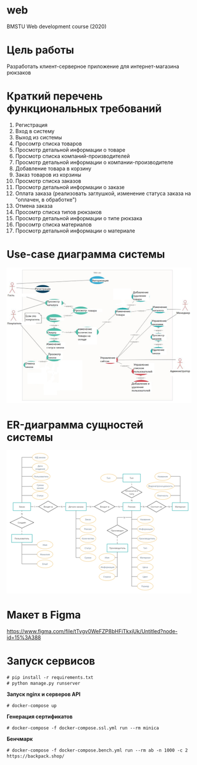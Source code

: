 # web
BMSTU Web development course (2020)

# Цель работы
Разработать клиент-серверное приложение для интернет-магазина рюкзаков

# Краткий перечень функциональных требований
1. Регистрация
2. Вход в систему
3. Выход из системы
4. Просомтр списка товаров
5. Просмотр детальной информации о товаре
6. Просмотр списка компаний-производителей
7. Просмотр детальной информации о компании-производителе
8. Добавление товара в корзину
9. Заказ товаров из корзины
10. Просмотр списка заказов
11. Просмотр детальной информации о заказе
12. Оплата заказа (реализовать заглушкой, изменение статуса заказа на "оплачен, в обработке")
13. Отмена заказа
14. Просомтр списка типов рюкзаков
15. Просмотр детальной информации о типе рюкзака
14. Просомтр списка материалов
15. Просмотр детальной информации о материале

# Use-case диаграмма системы
![Usecase](https://github.com/mshat/web_project/blob/master/git_res/use-case.jpg)

# ER-диаграмма сущностей системы
![ER](https://github.com/mshat/web_project/blob/master/git_res/entity-relationship.png)

# Макет в Figma
https://www.figma.com/file/tTvgv0WeFZP8bHFiTkxjUk/Untitled?node-id=15%3A388

# Запуск сервисов
```shell
# pip install -r requirements.txt
# python manage.py runserver
```

**Запуск nginx и серверов API**
```shell
# docker-compose up
```

**Генерация сертификатов**
```shell
# docker-compose -f docker-compose.ssl.yml run --rm minica
```

**Бенчмарк**
```shell
# docker-compose -f docker-compose.bench.yml run --rm ab -n 1000 -c 2 https://backpack.shop/
```

